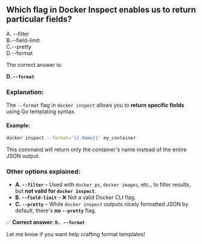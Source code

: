 ## Which flag in Docker Inspect enables us to return particular fields?
A. --filter  
B.--field-limit  
C.--pretty  
D.--format  

The correct answer is:

**D. `--format`**

### Explanation:

The `--format` flag in `docker inspect` allows you to **return specific fields** using Go templating syntax.

#### Example:
```bash
docker inspect --format='{{.Name}}' my_container
```
This command will return only the container's name instead of the entire JSON output.

### Other options explained:
- **A. `--filter`** – Used with `docker ps`, `docker images`, etc., to filter results, but **not valid for `docker inspect`**.
- **B. `--field-limit`** – ❌ Not a valid Docker CLI flag.
- **C. `--pretty`** – While `docker inspect` outputs nicely formatted JSON by default, there's **no `--pretty`** flag.

✅ **Correct answer: `D. --format`**

Let me know if you want help crafting format templates!

